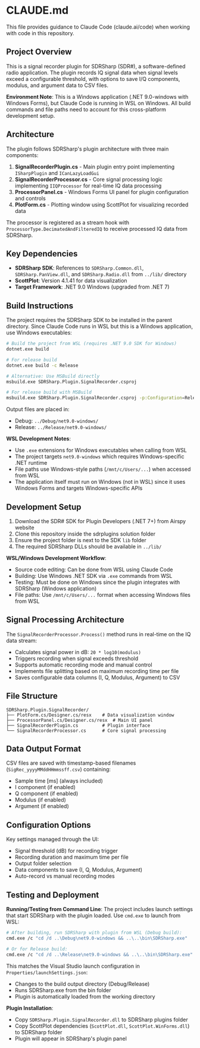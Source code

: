 # CLAUDE.md

This file provides guidance to Claude Code (claude.ai/code) when working with code in this repository.

## Project Overview

This is a signal recorder plugin for SDRSharp (SDR#), a software-defined radio application. The plugin records IQ signal data when signal levels exceed a configurable threshold, with options to save I/Q components, modulus, and argument data to CSV files.

**Environment Note**: This is a Windows application (.NET 9.0-windows with Windows Forms), but Claude Code is running in WSL on Windows. All build commands and file paths need to account for this cross-platform development setup.

## Architecture

The plugin follows SDRSharp's plugin architecture with three main components:

1. **SignalRecorderPlugin.cs** - Main plugin entry point implementing `ISharpPlugin` and `ICanLazyLoadGui`
2. **SignalRecorderProcessor.cs** - Core signal processing logic implementing `IIQProcessor` for real-time IQ data processing
3. **ProcessorPanel.cs** - Windows Forms UI panel for plugin configuration and controls
4. **PlotForm.cs** - Plotting window using ScottPlot for visualizing recorded data

The processor is registered as a stream hook with `ProcessorType.DecimatedAndFilteredIQ` to receive processed IQ data from SDRSharp.

## Key Dependencies

- **SDRSharp SDK**: References to `SDRSharp.Common.dll`, `SDRSharp.PanView.dll`, and `SDRSharp.Radio.dll` from `../lib/` directory
- **ScottPlot**: Version 4.1.41 for data visualization
- **Target Framework**: .NET 9.0 Windows (upgraded from .NET 7)

## Build Instructions

The project requires the SDRSharp SDK to be installed in the parent directory. Since Claude Code runs in WSL but this is a Windows application, use Windows executables:

```bash
# Build the project from WSL (requires .NET 9.0 SDK for Windows)
dotnet.exe build

# For release build
dotnet.exe build -c Release

# Alternative: Use MSBuild directly
msbuild.exe SDRSharp.Plugin.SignalRecorder.csproj

# For release build with MSBuild
msbuild.exe SDRSharp.Plugin.SignalRecorder.csproj -p:Configuration=Release
```

Output files are placed in:

- Debug: `../Debug/net9.0-windows/`
- Release: `../Release/net9.0-windows/`

**WSL Development Notes**:

- Use `.exe` extensions for Windows executables when calling from WSL
- The project targets `net9.0-windows` which requires Windows-specific .NET runtime
- File paths use Windows-style paths (`/mnt/c/Users/...`) when accessed from WSL
- The application itself must run on Windows (not in WSL) since it uses Windows Forms and targets Windows-specific APIs

## Development Setup

1. Download the SDR# SDK for Plugin Developers (.NET 7+) from Airspy website
2. Clone this repository inside the sdrplugins solution folder
3. Ensure the project folder is next to the SDK `lib` folder
4. The required SDRSharp DLLs should be available in `../lib/`

**WSL/Windows Development Workflow**:

- Source code editing: Can be done from WSL using Claude Code
- Building: Use Windows .NET SDK via `.exe` commands from WSL
- Testing: Must be done on Windows since the plugin integrates with SDRSharp (Windows application)
- File paths: Use `/mnt/c/Users/...` format when accessing Windows files from WSL

## Signal Processing Architecture

The `SignalRecorderProcessor.Process()` method runs in real-time on the IQ data stream:

- Calculates signal power in dB: `20 * log10(modulus)`
- Triggers recording when signal exceeds threshold
- Supports automatic recording mode and manual control
- Implements file splitting based on maximum recording time per file
- Saves configurable data columns (I, Q, Modulus, Argument) to CSV

## File Structure

```
SDRSharp.Plugin.SignalRecorder/
├── PlotForm.cs/Designer.cs/resx    # Data visualization window
├── ProcessorPanel.cs/Designer.cs/resx  # Main UI panel
├── SignalRecorderPlugin.cs         # Plugin interface
└── SignalRecorderProcessor.cs      # Core signal processing
```

## Data Output Format

CSV files are saved with timestamp-based filenames (`SigRec_yyyyMMddHHmmssff.csv`) containing:

- Sample time [ms] (always included)
- I component (if enabled)
- Q component (if enabled)
- Modulus (if enabled)
- Argument (if enabled)

## Configuration Options

Key settings managed through the UI:

- Signal threshold (dB) for recording trigger
- Recording duration and maximum time per file
- Output folder selection
- Data components to save (I, Q, Modulus, Argument)
- Auto-record vs manual recording modes

## Testing and Deployment

**Running/Testing from Command Line**:
The project includes launch settings that start SDRSharp with the plugin loaded. Use `cmd.exe` to launch from WSL:

```bash
# After building, run SDRSharp with plugin from WSL (Debug build):
cmd.exe /c "cd /d ..\Debug\net9.0-windows && ..\..\bin\SDRSharp.exe"

# Or for Release build:
cmd.exe /c "cd /d ..\Release\net9.0-windows && ..\..\bin\SDRSharp.exe"
```

This matches the Visual Studio launch configuration in `Properties/launchSettings.json`:

- Changes to the build output directory (Debug/Release)
- Runs SDRSharp.exe from the bin folder
- Plugin is automatically loaded from the working directory

**Plugin Installation**:

- Copy `SDRSharp.Plugin.SignalRecorder.dll` to SDRSharp plugins folder
- Copy ScottPlot dependencies (`ScottPlot.dll`, `ScottPlot.WinForms.dll`) to SDRSharp folder
- Plugin will appear in SDRSharp's plugin panel